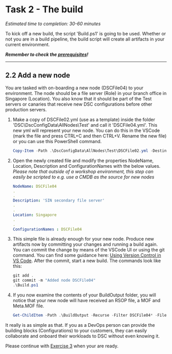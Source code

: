 # Task 2 - The build

*Estimated time to completion: 30-60 minutes*

To kick off a new build, the script 'Build.ps1' is going to be used. Whether or not you are in a build pipeline, the build script will create all artifacts in your current environment.

***Remember to check the [prerequisites](../CheckPrereq.ps1)!***

---

## 2.2 Add a new node

You are tasked with on-boarding a new node (DSCFile04) to your environment. The node should be a file server (Role) in your branch office in Singapore (Location). You also know that it should be part of the Test servers or canaries that receive new DSC configurations before other production servers.

1. Make a copy of DSCFile02.yml (use as a template) inside the folder 'DSC\DscConfigData\AllNodes\Test' and call it 'DSCFile04.yml'. This new yml will represent your new node. You can do this in the VSCode (mark the file and press CTRL+C and then CTRL+V. Rename the new file) or you can use this PowerShell command.

    ```powershell
    Copy-Item -Path .\DscConfigData\AllNodes\Test\DSCFile02.yml -Destination .\DscConfigData\AllNodes\Test\DscFile04.yml
    ```

2. Open the newly created file and modify the properties NodeName, Location, Description and ConfigurationNames with the below values.
  *Please note that outside of a workshop environment, this step can easily be scripted to e.g. use a CMDB as the source for new nodes*

    ```yaml
    NodeName: DSCFile04
    .
    .
    Description: 'SIN secondary file server'
    .
    .
    Location: Singapore
    .
    .
    ConfigurationNames : DSCFile04
    ```

3. This simple file is already enough for your new node. Produce new artifacts now by committing your changes and running a build again. You can commit the change by means of the VSCode UI or using the git command. You can find some guidance here:
[Using Version Control in VS Code](https://code.visualstudio.com/Docs/editor/versioncontrol). After the commit, start a new build. The commands look like this:

    ```powershell
    git add .
    git commit -m "Added node DSCFile04"
    .\Build.ps1
    ```

4. If you now examine the contents of your BuildOutput folder, you will notice that your new node will have received an RSOP file, a MOF and Meta.MOF file.

   ```powershell
   Get-ChildItem -Path .\BuildOutput -Recurse -Filter DSCFile04* -File
   ```

It really is as simple as that. If you as a DevOps person can provide the building blocks (Configurations) to your customers, they can easily collaborate and onboard their workloads to DSC without even knowing it.

Please continue with [Exercise 3](Exercise3.md) when your are ready.
